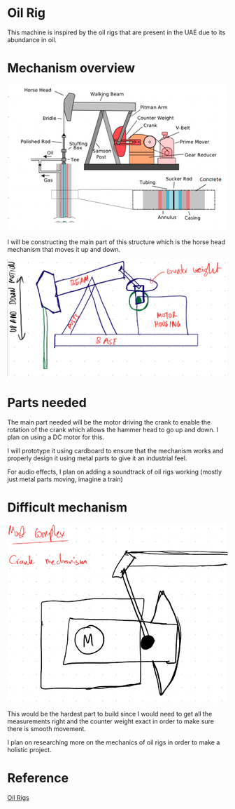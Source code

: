 # Oil Rig

This machine is inspired by the oil rigs that are present in the UAE due to its abundance in oil.

# Mechanism overview

![oil rig](./rig.png)

I will be constructing the main part of this structure which is the horse head mechanism that moves it up and down.

![diagram](./diagram.png)

# Parts needed

The main part needed will be the motor driving the crank to enable the rotation of the crank which allows the hammer head to go up and down. I plan on using a DC motor for this.

I will prototype it using cardboard to ensure that the mechanism works and properly design it using metal parts to give it an industrial feel.

For audio effects, I plan on adding a soundtrack of oil rigs working (mostly just metal parts moving, imagine a train)

# Difficult mechanism

![complex](./complex.png)

This would be the hardest part to build since I would need to get all the measurements right and the counter weight exact in order to make sure there is smooth movement.

I plan on researching more on the mechanics of oil rigs in order to make a holistic project.

# Reference

[Oil Rigs](https://www.youtube.com/watch?v=X0Dpd52pfp0)